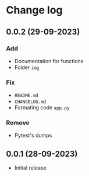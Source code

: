 # Change log

## 0.0.2 (29-09-2023)

### Add

- Documentation for functions
- Folder `img`

### Fix

- `README.md`
- `CHANGELOG.md`
- Formating code `app.py`

### Remove

- Pytest's dumps

## 0.0.1 (28-09-2023)

- Initial release
